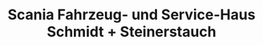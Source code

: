 ---
title: "Scania Fahrzeug- und Service-Haus Schmidt + Steinerstauch"
url: /gotha/scania-fahrzeug-und-service-haus-schmidt-steinerstauch/
shop: Autohaus
---